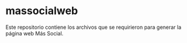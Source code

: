# massocialweb
Este repositorio contiene los archivos que se requirieron para generar la página web Más Social. 
